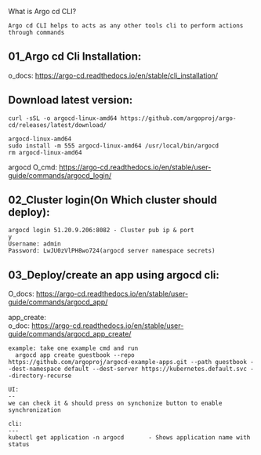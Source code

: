 What is Argo cd CLI?

```
Argo cd CLI helps to acts as any other tools cli to perform actions through commands
```

01_Argo cd Cli Installation:
---------------------
o_docs: https://argo-cd.readthedocs.io/en/stable/cli_installation/

Download latest version:
----------
```
curl -sSL -o argocd-linux-amd64 https://github.com/argoproj/argo-cd/releases/latest/download/

argocd-linux-amd64
sudo install -m 555 argocd-linux-amd64 /usr/local/bin/argocd
rm argocd-linux-amd64
```
argocd O_cmd: https://argo-cd.readthedocs.io/en/stable/user-guide/commands/argocd_login/

02_Cluster login(On Which cluster should deploy):
----------------
```
argocd login 51.20.9.206:8082 - Cluster pub ip & port 
y
Username: admin
Password: LwJU0zVlPH8wo724(argocd server namespace secrets)
```
03_Deploy/create an app using argocd cli:
-----------------------
O_docs: https://argo-cd.readthedocs.io/en/stable/user-guide/commands/argocd_app/

app_create:  
o_doc: https://argo-cd.readthedocs.io/en/stable/user-guide/commands/argocd_app_create/

```
example: take one example cmd and run
  argocd app create guestbook --repo https://github.com/argoproj/argocd-example-apps.git --path guestbook --dest-namespace default --dest-server https://kubernetes.default.svc --directory-recurse

UI:
--
we can check it & should press on synchonize button to enable synchronization

cli:
---
kubectl get application -n argocd       - Shows application name with status
```

